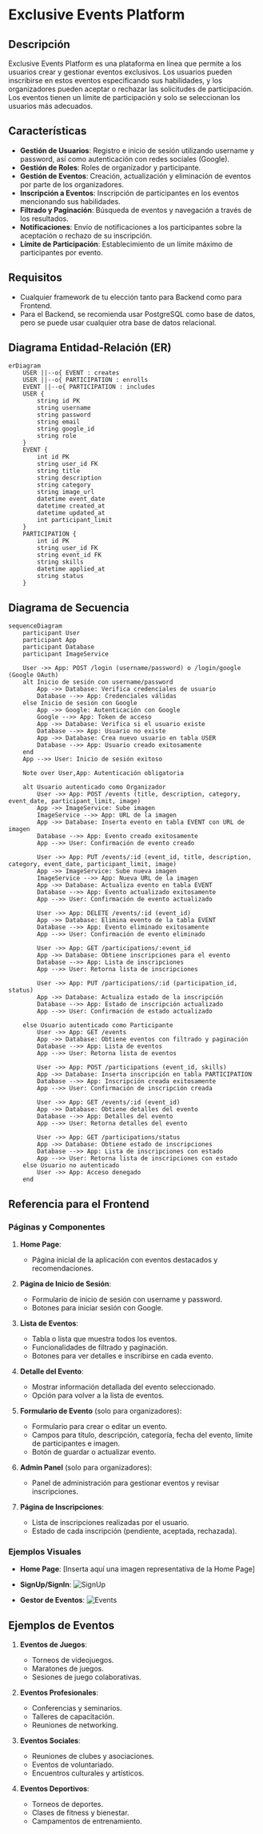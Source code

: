 # Exclusive Events Platform

## Descripción

Exclusive Events Platform es una plataforma en línea que permite a los usuarios crear y gestionar eventos exclusivos. Los usuarios pueden inscribirse en estos eventos especificando sus habilidades, y los organizadores pueden aceptar o rechazar las solicitudes de participación. Los eventos tienen un límite de participación y solo se seleccionan los usuarios más adecuados.

## Características

- **Gestión de Usuarios**: Registro e inicio de sesión utilizando username y password, así como autenticación con redes sociales (Google).
- **Gestión de Roles**: Roles de organizador y participante.
- **Gestión de Eventos**: Creación, actualización y eliminación de eventos por parte de los organizadores.
- **Inscripción a Eventos**: Inscripción de participantes en los eventos mencionando sus habilidades.
- **Filtrado y Paginación**: Búsqueda de eventos y navegación a través de los resultados.
- **Notificaciones**: Envío de notificaciones a los participantes sobre la aceptación o rechazo de su inscripción.
- **Límite de Participación**: Establecimiento de un límite máximo de participantes por evento.

## Requisitos
- Cualquier framework de tu elección tanto para Backend como para Frontend.
- Para el Backend, se recomienda usar PostgreSQL como base de datos, pero se puede usar cualquier otra base de datos relacional.

## Diagrama Entidad-Relación (ER)

```mermaid
erDiagram
    USER ||--o{ EVENT : creates
    USER ||--o{ PARTICIPATION : enrolls
    EVENT ||--o{ PARTICIPATION : includes
    USER {
        string id PK
        string username
        string password
        string email
        string google_id
        string role
    }
    EVENT {
        int id PK
        string user_id FK
        string title
        string description
        string category
        string image_url
        datetime event_date
        datetime created_at
        datetime updated_at
        int participant_limit
    }
    PARTICIPATION {
        int id PK
        string user_id FK
        string event_id FK
        string skills
        datetime applied_at
        string status
    }
```

## Diagrama de Secuencia

```mermaid
sequenceDiagram
    participant User
    participant App
    participant Database
    participant ImageService

    User ->> App: POST /login (username/password) o /login/google (Google OAuth)
    alt Inicio de sesión con username/password
        App ->> Database: Verifica credenciales de usuario
        Database -->> App: Credenciales válidas
    else Inicio de sesión con Google
        App ->> Google: Autenticación con Google
        Google -->> App: Token de acceso
        App ->> Database: Verifica si el usuario existe
        Database -->> App: Usuario no existe
        App ->> Database: Crea nuevo usuario en tabla USER
        Database -->> App: Usuario creado exitosamente
    end
    App -->> User: Inicio de sesión exitoso

    Note over User,App: Autenticación obligatoria

    alt Usuario autenticado como Organizador
        User ->> App: POST /events (title, description, category, event_date, participant_limit, image)
        App ->> ImageService: Sube imagen
        ImageService -->> App: URL de la imagen
        App ->> Database: Inserta evento en tabla EVENT con URL de imagen
        Database -->> App: Evento creado exitosamente
        App -->> User: Confirmación de evento creado

        User ->> App: PUT /events/:id (event_id, title, description, category, event_date, participant_limit, image)
        App ->> ImageService: Sube nueva imagen
        ImageService -->> App: Nueva URL de la imagen
        App ->> Database: Actualiza evento en tabla EVENT
        Database -->> App: Evento actualizado exitosamente
        App -->> User: Confirmación de evento actualizado

        User ->> App: DELETE /events/:id (event_id)
        App ->> Database: Elimina evento de la tabla EVENT
        Database -->> App: Evento eliminado exitosamente
        App -->> User: Confirmación de evento eliminado

        User ->> App: GET /participations/:event_id
        App ->> Database: Obtiene inscripciones para el evento
        Database -->> App: Lista de inscripciones
        App -->> User: Retorna lista de inscripciones

        User ->> App: PUT /participations/:id (participation_id, status)
        App ->> Database: Actualiza estado de la inscripción
        Database -->> App: Estado de inscripción actualizado
        App -->> User: Confirmación de estado actualizado

    else Usuario autenticado como Participante
        User ->> App: GET /events
        App ->> Database: Obtiene eventos con filtrado y paginación
        Database -->> App: Lista de eventos
        App -->> User: Retorna lista de eventos

        User ->> App: POST /participations (event_id, skills)
        App ->> Database: Inserta inscripción en tabla PARTICIPATION
        Database -->> App: Inscripción creada exitosamente
        App -->> User: Confirmación de inscripción creada

        User ->> App: GET /events/:id (event_id)
        App ->> Database: Obtiene detalles del evento
        Database -->> App: Detalles del evento
        App -->> User: Retorna detalles del evento

        User ->> App: GET /participations/status
        App ->> Database: Obtiene estado de inscripciones
        Database -->> App: Lista de inscripciones con estado
        App -->> User: Retorna lista de inscripciones con estado
    else Usuario no autenticado
        User ->> App: Acceso denegado
    end
```

## Referencia para el Frontend

### Páginas y Componentes

1. **Home Page**:
   - Página inicial de la aplicación con eventos destacados y recomendaciones.

2. **Página de Inicio de Sesión**:
   - Formulario de inicio de sesión con username y password.
   - Botones para iniciar sesión con Google.

3. **Lista de Eventos**:
   - Tabla o lista que muestra todos los eventos.
   - Funcionalidades de filtrado y paginación.
   - Botones para ver detalles e inscribirse en cada evento.

4. **Detalle del Evento**:
   - Mostrar información detallada del evento seleccionado.
   - Opción para volver a la lista de eventos.

5. **Formulario de Evento** (solo para organizadores):
   - Formulario para crear o editar un evento.
   - Campos para título, descripción, categoría, fecha del evento, límite de participantes e imagen.
   - Botón de guardar o actualizar evento.

6. **Admin Panel** (solo para organizadores):
   - Panel de administración para gestionar eventos y revisar inscripciones.

7. **Página de Inscripciones**:
   - Lista de inscripciones realizadas por el usuario.
   - Estado de cada inscripción (pendiente, aceptada, rechazada).

### Ejemplos Visuales

- **Home Page**:
  [Inserta aquí una imagen representativa de la Home Page]

- **SignUp/SignIn**:
  ![SignUp](./signup.webp)

- **Gestor de Eventos**:
  ![Events](./events.webp)

## Ejemplos de Eventos

1. **Eventos de Juegos**:
   - Torneos de videojuegos.
   - Maratones de juegos.
   - Sesiones de juego colaborativas.

2. **Eventos Profesionales**:
   - Conferencias y seminarios.
   - Talleres de capacitación.
   - Reuniones de networking.

3. **Eventos Sociales**:
   - Reuniones de clubes y asociaciones.
   - Eventos de voluntariado.
   - Encuentros culturales y artísticos.

4. **Eventos Deportivos**:
   - Torneos de deportes.
   - Clases de fitness y bienestar.
   - Campamentos de entrenamiento.